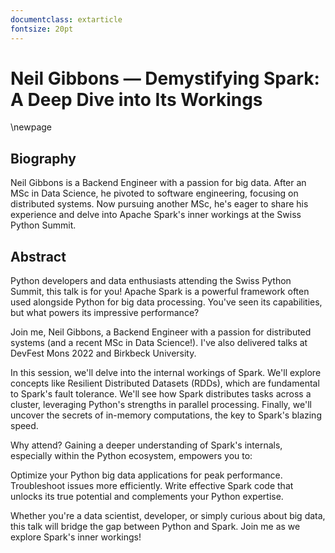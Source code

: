 ```yaml
---
documentclass: extarticle
fontsize: 20pt
---
```


# Neil Gibbons — Demystifying Spark: A Deep Dive into Its Workings

\newpage

## Biography

Neil Gibbons is a Backend Engineer with a passion for big data. After an MSc in Data Science, he pivoted to software engineering, focusing on distributed systems. Now pursuing another MSc, he's eager to share his experience and delve into Apache Spark's inner workings at the Swiss Python Summit.

## Abstract

Python developers and data enthusiasts attending the Swiss Python Summit, this talk is for you! Apache Spark is a powerful framework often used alongside Python for big data processing. You've seen its capabilities, but what powers its impressive performance?

Join me, Neil Gibbons, a Backend Engineer with a passion for distributed systems (and a recent MSc in Data Science!). I've also delivered talks at DevFest Mons 2022 and Birkbeck University.

In this session, we'll delve into the internal workings of Spark. We'll explore concepts like Resilient Distributed Datasets (RDDs), which are fundamental to Spark's fault tolerance. We'll see how Spark distributes tasks across a cluster, leveraging Python's strengths in parallel processing. Finally, we'll uncover the secrets of in-memory computations, the key to Spark's blazing speed.

Why attend? Gaining a deeper understanding of Spark's internals, especially within the Python ecosystem, empowers you to:

Optimize your Python big data applications for peak performance.
Troubleshoot issues more efficiently.
Write effective Spark code that unlocks its true potential and complements your Python expertise.

Whether you're a data scientist, developer, or simply curious about big data, this talk will bridge the gap between Python and Spark. Join me as we explore Spark's inner workings!
